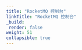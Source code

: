 ```yaml
---
title: "RocketMQ 控制台"
linkTitle: "RocketMQ 控制台"
_build:
 render: false 
weight: 51
collapsible: true
---
```


